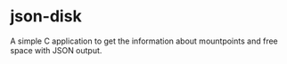 # json-disk
A simple C application to get the information about mountpoints and free space with JSON output.
